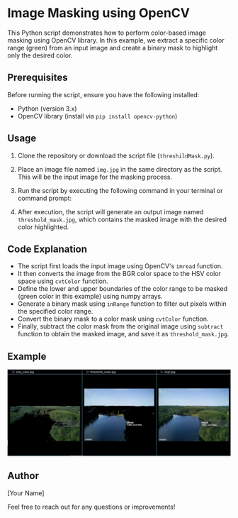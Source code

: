 # Image Masking using OpenCV

This Python script demonstrates how to perform color-based image masking using OpenCV library. In this example, we extract a specific color range (green) from an input image and create a binary mask to highlight only the desired color.

## Prerequisites

Before running the script, ensure you have the following installed:
- Python (version 3.x)
- OpenCV library (install via `pip install opencv-python`)

## Usage

1. Clone the repository or download the script file (`threshildMask.py`).

2. Place an image file named `img.jpg` in the same directory as the script. This will be the input image for the masking process.

3. Run the script by executing the following command in your terminal or command prompt:


4. After execution, the script will generate an output image named `threshold_mask.jpg`, which contains the masked image with the desired color highlighted.

## Code Explanation

- The script first loads the input image using OpenCV's `imread` function.
- It then converts the image from the BGR color space to the HSV color space using `cvtColor` function.
- Define the lower and upper boundaries of the color range to be masked (green color in this example) using numpy arrays.
- Generate a binary mask using `inRange` function to filter out pixels within the specified color range.
- Convert the binary mask to a color mask using `cvtColor` function.
- Finally, subtract the color mask from the original image using `subtract` function to obtain the masked image, and save it as `threshold_mask.jpg`.




## Example

![example](example.png)


## Author

[Your Name]

Feel free to reach out for any questions or improvements!
